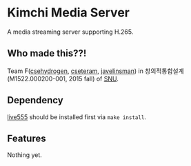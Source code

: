# Kimchi Media Server

A media streaming server supporting H.265.

## Who made this??!

Team F([csehydrogen](https://github.com/csehydrogen), [cseteram](https://github.com/cseteram), [javelinsman](https://github.com/javelinsman)) in 창의적통합설계(M1522.000200-001, 2015 fall) of [SNU](http://www.snu.ac.kr/).

## Dependency

[live555](http://www.live555.com/) should be installed first via ```make install```.

## Features

Nothing yet.
